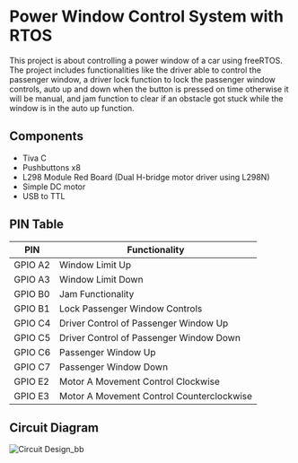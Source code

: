 
# Power Window Control System with RTOS

This project is about controlling a power window of a car using freeRTOS. The project includes functionalities like the driver able to control the passenger window, a driver lock function to lock the passenger window controls, auto up and down when the button is pressed on time otherwise it will be manual, and jam function to clear if an obstacle got stuck while the window is in the auto up function.
  
## Components


- Tiva C
- Pushbuttons x8
- L298 Module Red Board (Dual H-bridge motor driver using L298N)
- Simple DC motor
- USB to TTL

## PIN Table

| PIN             | Functionality                                                                |
| ----------------- | ------------------------------------------------------------------ |
| GPIO A2 | Window Limit Up |
| GPIO A3 | Window Limit Down |
| GPIO B0 | Jam Functionality |
| GPIO B1 | Lock Passenger Window Controls |
| GPIO C4 | Driver Control of Passenger Window Up |
| GPIO C5 | Driver Control of Passenger Window Down |
| GPIO C6 | Passenger Window Up  |
| GPIO C7 | Passenger Window Down |
| GPIO E2 | Motor A Movement Control Clockwise |
| GPIO E3 | Motor A Movement Control Counterclockwise |

## Circuit Diagram


![Circuit Design_bb](https://github.com/Sasa-Indeed/RTOS_Project_Power_Window_Control_System/assets/108436896/039740fe-1f19-494a-bbc4-d99715f59042)

